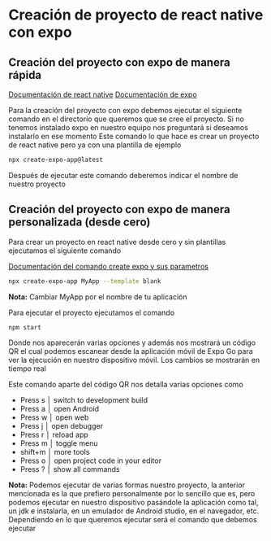 # Creación de proyecto de react native con expo

## Creación del proyecto con expo de manera rápida

[Documentación de react native](https://reactnative.dev/)
[Documentación de expo](https://docs.expo.dev/)

Para la creación del proyecto con expo debemos ejecutar el siguiente comando en el directorio que queremos que se cree el proyecto. Si no tenemos instalado expo en nuestro equipo nos preguntará si deseamos instalarlo en ese momento 
Este comando lo que hace es crear un proyecto de react native pero ya con una plantilla de ejemplo

```bash
npx create-expo-app@latest
```

Después de ejecutar este comando deberemos indicar el nombre de nuestro proyecto 

## Creación del proyecto con expo de manera personalizada (desde cero)

Para crear un proyecto en react native desde cero y sin plantillas ejecutamos el siguiente comando

[Documentación del comando create expo y sus parametros](https://docs.expo.dev/more/create-expo/)

```bash
npx create-expo-app MyApp --template blank
```

**Nota:** Cambiar MyApp por el nombre de tu aplicación

Para ejecutar el proyecto ejecutamos el comando 

```bash
npm start
```

Donde nos aparecerán varias opciones y además nos mostrará un código QR el cual podemos escanear desde la aplicación móvil de Expo Go para ver la ejecución en nuestro dispositivo móvil. Los cambios se mostrarán en tiempo real 

Este comando aparte del código QR nos detalla varias opciones como
* Press s │ switch to development build
* Press a │ open Android
* Press w │ open web
* Press j │ open debugger
* Press r │ reload app
* Press m │ toggle menu
* shift+m │ more tools
* Press o │ open project code in your editor
* Press ? │ show all commands

**Nota:** Podemos ejecutar de varias formas nuestro proyecto, la anterior mencionada es la que prefiero personalmente por lo sencillo que es, pero podemos ejecutar en nuestro dispositivo pasándole la aplicación como tal, un jdk e instalarla, en un emulador de Android studio, en el navegador, etc.
Dependiendo en lo que queremos ejecutar será el comando que debemos ejecutar 